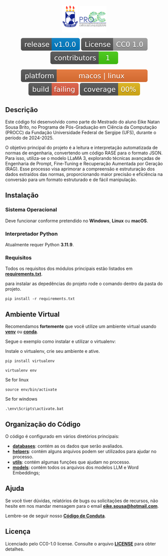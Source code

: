 <p align="center">
  <img src="docs/images/ufs.png" alt="Logo da UFS" aling="center" width="10%"/>
  <img src="docs/images/procc.png" alt="Logo da PROCC" aling="center" width="17%"/>
</p>

<p align="center">
  <img src="docs/tags/release.svg" alt="Icone da Versão" />
  <img src="docs/tags/license.svg" alt="Icone de Licença" />
  <img src="docs/tags/contributors.svg" alt="Icone da Cobertura" />
</p>

<p align="center">
  <img src="docs/tags/plataform.svg" alt="Icone da Versão" />
  <img src="docs/tags/build.svg" alt="Icone da Construção" />  
  <img src="docs/tags/coverage.svg" alt="Icone da Cobertura" />
</p>

## Descrição

Este código foi desenvolvido como parte do Mestrado do aluno Eike Natan Sousa Brito, no Programa de Pós-Graduação em Ciência da Computação (PROCC) da Fundação Universidade Federal de Sergipe (UFS), durante o período de 2024-2025.

O objetivo principal do projeto é a leitura e interpretação automatizada de normas de engenharia, convertendo um código RASE para o formato JSON. Para isso, utiliza-se o modelo LLaMA 3, explorando técnicas avançadas de Engenharia de Prompt, Fine-Tuning e Recuperação Aumentada por Geração (RAG). Esse processo visa aprimorar a compreensão e estruturação dos dados extraídos das normas, proporcionando maior precisão e eficiência na conversão para um formato estruturado e de fácil manipulação.

## Instalação

### Sistema Operacional

Deve funcionar conforme pretendido no **Windows**, **Linux** ou **macOS**.

### Interpretador Python

Atualmente requer Python **3.11.9**.

### Requisitos

Todos os requisitos dos módulos principais estão listados em **[requirements.txt](https://github.com/EikESousA/mestrado-rase/blob/main/requirements.txt)**.

para instalar as depedências do projeto rode o comando dentro da pasta do projeto.

```
pip install -r requirements.txt
```

## Ambiente Virtual

Recomendamos **fortemente** que você utilize um ambiente virtual usando **[venv](https://docs.python.org/3/library/venv.html)** ou **[conda](https://www.anaconda.com/)**.

Segue o exemplo como instalar e utilizar o virtualenv:

Instale o virtualenv, crie seu ambiente e ative.

```
pip install virtualenv

```

```
virtualenv env
```

Se for linux

```
source env/bin/activate
```

Se for windows

```
.\env\Scripts\activate.bat
```

## Organização do Código

O código é configurado em vários diretórios principais:

- **[databases](https://github.com/EikESousA/mestrado-rase/blob/main/src/databases)**: contém as os dados que serão avaliados.
- **[helpers](https://github.com/EikESousA/mestrado-rase/blob/main/src/helpers)**: contém alguns arquivos podem ser utilizados para ajudar no processo.
- **[utils](https://github.com/EikESousA/mestrado-rase/blob/main/src/models)**: contém algumas funções que ajudam no processo.
- **[models](https://github.com/EikESousA/mestrado-rase/blob/main/src/utils)**: contém todos os arquivos dos modelos LLM e Word Embeddings;

## Ajuda

Se você tiver dúvidas, relatórios de bugs ou solicitações de recursos, não hesite em nos mandar mensagem para o email **eike.sousa@hotmail.com**.

Lembre-se de seguir nosso **[Código de Conduta](https://github.com/EikESousA/IAnvisa/blob/main/CODE_OF_CONDUCT.md)**.

## Licença

Licenciado pelo CC0-1.0 license. Consulte o arquivo **[LICENSE](https://github.com/EikESousA/IAnvisa/blob/main/LICENSE)** para obter detalhes.
